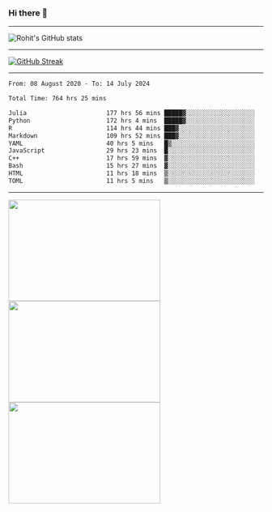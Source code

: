 ### Hi there 👋

<hr/>

![Rohit's GitHub stats](https://github-readme-stats.vercel.app/api?username=RohitRathore1&show_icons=true&theme=transparent)

<hr/>

[![GitHub Streak](http://github-readme-streak-stats.herokuapp.com?user=RohitRathore1&theme=dark&mode=weekly)](https://git.io/streak-stats)

<hr/>

<!--START_SECTION:waka-->

```txt
From: 08 August 2020 - To: 14 July 2024

Total Time: 764 hrs 25 mins

Julia                      177 hrs 56 mins █████▓░░░░░░░░░░░░░░░░░░░   23.28 %
Python                     172 hrs 4 mins  █████▓░░░░░░░░░░░░░░░░░░░   22.51 %
R                          114 hrs 44 mins ███▓░░░░░░░░░░░░░░░░░░░░░   15.01 %
Markdown                   109 hrs 52 mins ███▓░░░░░░░░░░░░░░░░░░░░░   14.37 %
YAML                       40 hrs 5 mins   █▒░░░░░░░░░░░░░░░░░░░░░░░   05.24 %
JavaScript                 29 hrs 23 mins  █░░░░░░░░░░░░░░░░░░░░░░░░   03.84 %
C++                        17 hrs 59 mins  ▓░░░░░░░░░░░░░░░░░░░░░░░░   02.35 %
Bash                       15 hrs 27 mins  ▓░░░░░░░░░░░░░░░░░░░░░░░░   02.02 %
HTML                       11 hrs 18 mins  ▒░░░░░░░░░░░░░░░░░░░░░░░░   01.48 %
TOML                       11 hrs 5 mins   ▒░░░░░░░░░░░░░░░░░░░░░░░░   01.45 %
```

<!--END_SECTION:waka-->

<hr/>

<p>
  <img src="https://wakatime.com/share/@TeAmp0is0N/0205e68a-e5ed-48bf-b870-3c94c1fa77d3.svg" width="300" height="200">
  <img src="https://wakatime.com/share/@TeAmp0is0N/3935ee43-08a3-493e-8b95-60c1f9204b15.svg" width="300" height="200">
  <img src="https://wakatime.com/share/@TeAmp0is0N/8717aacc-7340-44e0-abb1-987dc9823fcd.svg" width="300" height="200">
</p>




